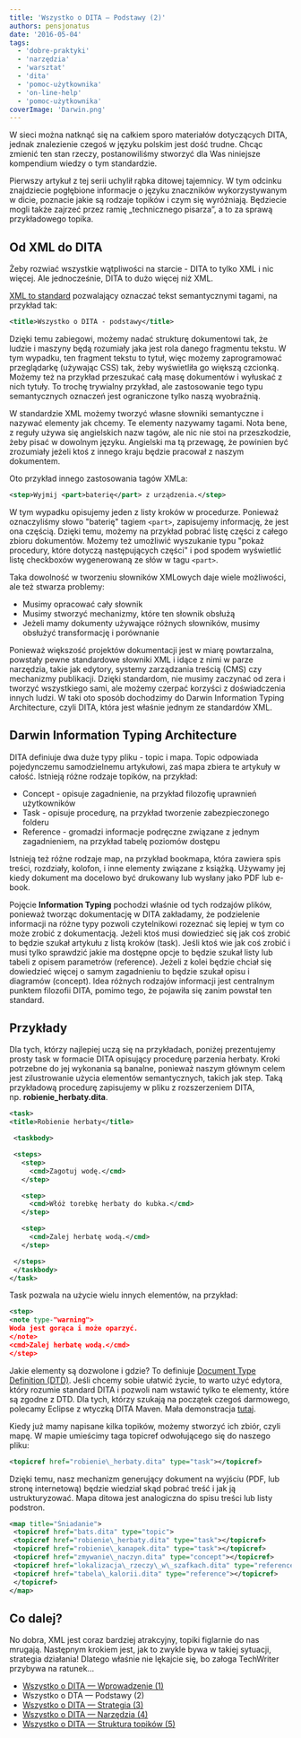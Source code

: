 ```yaml
---
title: 'Wszystko o DITA – Podstawy (2)'
authors: pensjonatus
date: '2016-05-04'
tags:
  - 'dobre-praktyki'
  - 'narzędzia'
  - 'warsztat'
  - 'dita'
  - 'pomoc-użytkownika'
  - 'on-line-help'
  - 'pomoc-użytkownika'
coverImage: 'Darwin.png'
---
```


W sieci można natknąć się na całkiem sporo materiałów dotyczących DITA, jednak
znalezienie czegoś w języku polskim jest dość trudne. Chcąc zmienić ten stan
rzeczy, postanowiliśmy stworzyć dla Was niniejsze kompendium wiedzy o tym
standardzie.

<!--truncate-->

Pierwszy artykuł z tej serii uchylił rąbka ditowej tajemnicy. W tym odcinku
znajdziecie pogłębione informacje o języku znaczników wykorzystywanym w dicie,
poznacie jakie są rodzaje topików i czym się wyróżniają. Będziecie mogli także
zajrzeć przez ramię „technicznego pisarza”, a to za sprawą przykładowego topika.

## Od XML do DITA

Żeby rozwiać wszystkie wątpliwości na starcie - DITA to tylko XML i nic więcej.
Ale jednocześnie, DITA to dużo więcej niż XML.

[XML to standard](https://pl.wikipedia.org/wiki/XML) pozwalający oznaczać tekst
semantycznymi tagami, na przykład tak:

```xml
<title>Wszystko o DITA - podstawy</title>
```

Dzięki temu zabiegowi, możemy nadać strukturę dokumentowi tak, że ludzie i
maszyny będą rozumiały jaka jest rola danego fragmentu tekstu. W tym wypadku,
ten fragment tekstu to tytuł, więc możemy zaprogramować przeglądarkę (używając
CSS) tak, żeby wyświetliła go większą czcionką. Możemy też na przykład
przeszukać całą masę dokumentów i wyłuskać z nich tytuły. To trochę trywialny
przykład, ale zastosowanie tego typu semantycznych oznaczeń jest ograniczone
tylko naszą wyobraźnią.

W standardzie XML możemy tworzyć własne słowniki semantyczne i nazywać elementy
jak chcemy. Te elementy nazywamy tagami. Nota bene, z reguły używa się
angielskich nazw tagów, ale nic nie stoi na przeszkodzie, żeby pisać w dowolnym
języku. Angielski ma tą przewagę, że powinien być zrozumiały jeżeli ktoś z
innego kraju będzie pracował z naszym dokumentem.

Oto przykład innego zastosowania tagów XMLa:

```xml
<step>Wyjmij <part>baterię</part> z urządzenia.</step>
```

W tym wypadku opisujemy jeden z listy kroków w procedurze. Ponieważ oznaczyliśmy
słowo "baterię" tagiem `<part>`, zapisujemy informację, że jest ona częścią.
Dzięki temu, możemy na przykład pobrać listę części z całego zbioru dokumentów.
Możemy też umożliwić wyszukanie typu "pokaż procedury, które dotyczą
następujących części" i pod spodem wyświetlić listę checkboxów wygenerowaną ze
słów w tagu `<part>`.

Taka dowolność w tworzeniu słowników XMLowych daje wiele możliwości, ale też
stwarza problemy:

- Musimy opracować cały słownik
- Musimy stworzyć mechanizmy, które ten słownik obsłużą
- Jeżeli mamy dokumenty używające różnych słowników, musimy obsłużyć
  transformację i porównanie

Ponieważ większość projektów dokumentacji jest w miarę powtarzalna, powstały
pewne standardowe słowniki XML i idące z nimi w parze narzędzia, takie jak
edytory, systemy zarządzania treścią (CMS) czy mechanizmy publikacji. Dzięki
standardom, nie musimy zaczynać od zera i tworzyć wszystkiego sami, ale możemy
czerpać korzyści z doświadczenia innych ludzi. W taki oto sposób dochodzimy do
Darwin Information Typing Architecture, czyli DITA, która jest właśnie jednym ze
standardów XML.

## Darwin Information Typing Architecture

DITA definiuje dwa duże typy pliku - topic i mapa. Topic odpowiada pojedynczemu
samodzielnemu artykułowi, zaś mapa zbiera te artykuły w całość. Istnieją różne
rodzaje topików, na przykład:

- Concept - opisuje zagadnienie, na przykład filozofię uprawnień użytkowników
- Task - opisuje procedurę, na przykład tworzenie zabezpieczonego folderu
- Reference - gromadzi informacje podręczne związane z jednym zagadnieniem, na
  przykład tabelę poziomów dostępu

Istnieją też różne rodzaje map, na przykład bookmapa, która zawiera spis treści,
rozdziały, kolofon, i inne elementy związane z książką. Używamy jej kiedy
dokument ma docelowo być drukowany lub wysłany jako PDF lub e-book.

Pojęcie **Information Typing** pochodzi właśnie od tych rodzajów plików,
ponieważ tworząc dokumentację w DITA zakładamy, że podzielenie informacji na
różne typy pozwoli czytelnikowi rozeznać się lepiej w tym co może zrobić z
dokumentacją. Jeżeli ktoś musi dowiedzieć się jak coś zrobić to będzie szukał
artykułu z listą kroków (task). Jeśli ktoś wie jak coś zrobić i musi tylko
sprawdzić jakie ma dostępne opcje to będzie szukał listy lub tabeli z opisem
parametrów (reference). Jeżeli z kolei będzie chciał się dowiedzieć więcej o
samym zagadnieniu to będzie szukał opisu i diagramów (concept). Idea różnych
rodzajów informacji jest centralnym punktem filozofii DITA, pomimo tego, że
pojawiła się zanim powstał ten standard.

## Przykłady

Dla tych, którzy najlepiej uczą się na przykładach, poniżej prezentujemy prosty
task w formacie DITA opisujący procedurę parzenia herbaty. Kroki potrzebne do
jej wykonania są banalne, ponieważ naszym głównym celem jest
zilustrowanie użycia elementów semantycznych, takich jak step. Taką przykładową
procedurę zapisujemy w pliku z rozszerzeniem DITA,
np. **robienie_herbaty.dita**.

```xml
<task>
<title>Robienie herbaty</title>

 <taskbody>

 <steps>
   <step>
     <cmd>Zagotuj wodę.</cmd>
   </step>

   <step>
     <cmd>Włóż torebkę herbaty do kubka.</cmd>
   </step>

   <step>
     <cmd>Zalej herbatę wodą.</cmd>
   </step>

 </steps>
 </taskbody>
</task>
```

Task pozwala na użycie wielu innych elementów, na przykład:

```xml
<step>
<note type-"warning">
Woda jest gorąca i może oparzyć.
</note>
<cmd>Zalej herbatę wodą.</cmd>
</step>
```

Jakie elementy są dozwolone i gdzie? To
definiuje [Document Type Definition (DTD)](https://pl.wikipedia.org/wiki/Document_Type_Definition).
Jeśli chcemy sobie ułatwić życie, to warto użyć edytora, który rozumie standard
DITA i pozwoli nam wstawić tylko te elementy, które są zgodne z DTD. Dla tych,
którzy szukają na początek czegoś darmowego, polecamy Eclipse z wtyczką DITA
Maven. Mała demonstracja [tutaj](https://www.youtube.com/watch?v=hp6uY6vRn5Y).

Kiedy już mamy napisane kilka topików, możemy stworzyć ich zbiór, czyli mapę. W
mapie umieścimy taga topicref odwołującego się do naszego pliku:

```xml
<topicref href="robienie\_herbaty.dita" type="task"></topicref>
```

Dzięki temu, nasz mechanizm generujący dokument na wyjściu (PDF, lub stronę
internetową) będzie wiedział skąd pobrać treść i jak ją ustrukturyzować. Mapa
ditowa jest analogiczna do spisu treści lub listy podstron.

```xml
<map title="Śniadanie">
 <topicref href="bats.dita" type="topic">
 <topicref href="robienie\_herbaty.dita" type="task"></topicref>
 <topicref href="robienie\_kanapek.dita" type="task"></topicref>
 <topicref href="zmywanie\_naczyn.dita" type="concept"></topicref>
 <topicref href="lokalizacja\_rzeczy\_w\_szafkach.dita" type="reference"></topicref>
 <topicref href="tabela\_kalorii.dita" type="reference"></topicref>
 </topicref>
</map>
```

## Co dalej?

No dobra, XML jest coraz bardziej atrakcyjny, topiki figlarnie do nas mrugają.
Następnym krokiem jest, jak to zwykle bywa w takiej sytuacji, strategia
działania! Dlatego właśnie nie lękajcie się, bo załoga TechWriter przybywa na
ratunek...

- [Wszystko o DITA — Wprowadzenie (1)](../wszystko-o-dita-wprowadzenie-1/index.md)
- Wszystko o DTA — Podstawy (2)
- [Wszystko o DITA — Strategia (3)](../wszystko-o-dita-strategia/index.md)
- [Wszystko o DITA — Narzędzia (4)](../jak-zaczac-pisac-w-dita-narzedzia/index.md)
- [Wszystko o DITA — Struktura topików (5)](../wszystko-o-dita-struktura-topikow-5/index.md)
